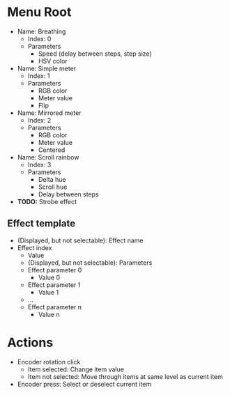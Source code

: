 # Menu Root
- Name: Breathing
  - Index: 0
  - Parameters
    - Speed (delay between steps, step size)
    - HSV color
- Name: Simple meter
  - Index: 1
  - Parameters
    - RGB color
    - Meter value
    - Flip
- Name: Mirrored meter
  - Index: 2
  - Parameters
    - RGB color
    - Meter value
    - Centered
- Name: Scroll rainbow
  - Index: 3
  - Parameters
    - Delta hue
    - Scroll hue
    - Delay between steps
- **TODO:** Strobe effect

## Effect template
- (Displayed, but not selectable): Effect name
- Effect index
  - Value
  - (Displayed, but not selectable): Parameters
  - Effect parameter 0
    - Value 0
  - Effect parameter 1
    - Value 1
  - ...
  - Effect parameter n
    - Value n

# Actions
- Encoder rotation click
  - Item selected: Change item value
  - Item not selected: Move through items at same level as current item
- Encoder press: Select or deselect current item